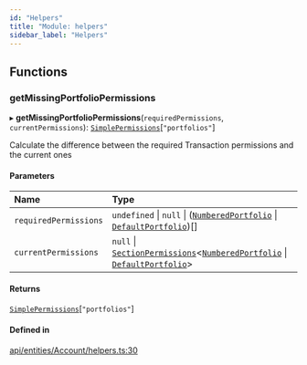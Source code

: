 ```yaml
---
id: "Helpers"
title: "Module: helpers"
sidebar_label: "Helpers"
---
```


## Functions

### getMissingPortfolioPermissions

▸ **getMissingPortfolioPermissions**(`requiredPermissions`, `currentPermissions`): [`SimplePermissions`](../../../../../interfaces/API/Entities/Types/SimplePermissions/SimplePermissions.md)[``"portfolios"``]

Calculate the difference between the required Transaction permissions and the current ones

#### Parameters

| Name | Type |
| :------ | :------ |
| `requiredPermissions` | `undefined` \| ``null`` \| ([`NumberedPortfolio`](../../../../../classes/API/Entities/NumberedPortfolio/NumberedPortfolio.md) \| [`DefaultPortfolio`](../../../../../classes/API/Entities/DefaultPortfolio/DefaultPortfolio.md))[] |
| `currentPermissions` | ``null`` \| [`SectionPermissions`](../../../../../interfaces/API/Entities/Types/SectionPermissions/SectionPermissions.md)\<[`NumberedPortfolio`](../../../../../classes/API/Entities/NumberedPortfolio/NumberedPortfolio.md) \| [`DefaultPortfolio`](../../../../../classes/API/Entities/DefaultPortfolio/DefaultPortfolio.md)\> |

#### Returns

[`SimplePermissions`](../../../../../interfaces/API/Entities/Types/SimplePermissions/SimplePermissions.md)[``"portfolios"``]

#### Defined in

[api/entities/Account/helpers.ts:30](https://github.com/PolymeshAssociation/polymesh-sdk/blob/654b99c8d/src/api/entities/Account/helpers.ts#L30)
